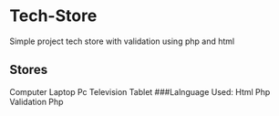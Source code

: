 # Tech-Store
Simple project tech store with validation using php and html 
## Stores 
Computer 
Laptop 
Pc 
Television 
Tablet
###Lalnguage Used:
Html 
Php 
Validation Php 
